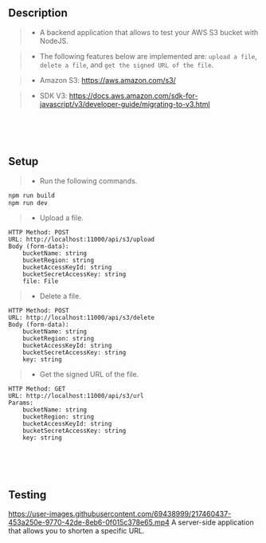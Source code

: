 ## Description
> - A backend application that allows to test your AWS S3 bucket with NodeJS.

> - The following features below are implemented are: `upload a file`, `delete a file`, and `get the signed URL of the file`.

> - Amazon S3: https://aws.amazon.com/s3/

> - SDK V3: https://docs.aws.amazon.com/sdk-for-javascript/v3/developer-guide/migrating-to-v3.html

<br />
<br />
<br />



## Setup
> - Run the following commands.

```bash
npm run build
npm run dev
```

> - Upload a file.

```plaintext
HTTP Method: POST
URL: http://localhost:11000/api/s3/upload
Body (form-data):
    bucketName: string
    bucketRegion: string
    bucketAccessKeyId: string
    bucketSecretAccessKey: string
    file: File
```

> - Delete a file.

```plaintext
HTTP Method: POST
URL: http://localhost:11000/api/s3/delete
Body (form-data):
    bucketName: string
    bucketRegion: string
    bucketAccessKeyId: string
    bucketSecretAccessKey: string
    key: string
```

> - Get the signed URL of the file.

```plaintext
HTTP Method: GET
URL: http://localhost:11000/api/s3/url
Params:
    bucketName: string
    bucketRegion: string
    bucketAccessKeyId: string
    bucketSecretAccessKey: string
    key: string
```

<br />
<br />
<br />



## Testing
https://user-images.githubusercontent.com/69438999/217460437-453a250e-9770-42de-8eb6-0f015c378e65.mp4
A server-side application that allows you to shorten a specific URL.

